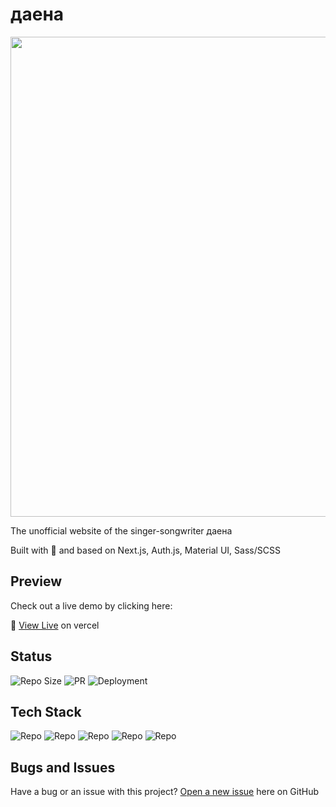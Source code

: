# даена

<p align="center">
  <a href="https://musician-daena.vercel.app/">
      <img src="public/preview.gif" width="768">
  </a>
</p>

The unofficial website of the singer-songwriter даена

Built with 🧡 and based on Next.js, Auth.js, Material UI, Sass/SCSS

## Preview

Check out a live demo by clicking here:

🔗 [View Live](https://musician-daena.vercel.app/) on vercel

## Status

![Repo Size](https://img.shields.io/github/repo-size/evgenykulinich/musician-daena?labelColor=000&color=2564c4&logo=github&logoColor=fff&style=for-the-badge)
![PR](https://img.shields.io/github/issues-pr-closed/evgenykulinich/musician-daena?labelColor=000&color=2564c4&logo=github&logoColor=fff&style=for-the-badge)
![Deployment](https://img.shields.io/github/deployments/evgenykulinich/musician-daena/production?labelColor=000&color=2564c4&logo=github&logoColor=fff&style=for-the-badge)

## Tech Stack

![Repo](https://img.shields.io/badge/next.js-next?labelColor=000&color=000&logo=next.js&logoColor=fff&style=for-the-badge)
![Repo](https://img.shields.io/badge/typescript-typescript?labelColor=000&color=000&logo=typescript&logoColor=fff&style=for-the-badge)
![Repo](https://img.shields.io/badge/mui-mui?labelColor=000&color=000&logo=mui&logoColor=fff&style=for-the-badge)
![Repo](https://img.shields.io/badge/sass-sass?labelColor=000&color=000&logo=sass&logoColor=fff&style=for-the-badge)
![Repo](https://img.shields.io/badge/vercel-vercel?labelColor=000&color=000&logo=vercel&logoColor=fff&style=for-the-badge)

## Bugs and Issues

Have a bug or an issue with this project? [Open a new issue](https://github.com/evgenykulinich/musician-daena/issues) here on GitHub
